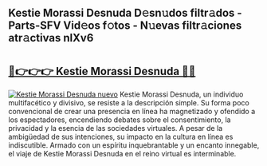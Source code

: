 ## Kestie Morassi Desnuda D𝚎sn𝚞dos filtr𝚊dos - Parts-SFV Vid𝚎os f𝚘tos - N𝚞evas filtr𝚊ciones atr𝚊ctivas nlXv6

# <h2><a href="http://mb8n3w.tromn.icu/?c=Kestie+Morassi+Desnuda">🔗👉👉👉 Kestie Morassi Desnuda 🔗🔗</a></h2>

[![Kestie Morassi Desnuda nuevo](https://i.imgur.com/pEAQMta.gif)](http://mb8n3w.tromn.icu/?c=Kestie+Morassi+Desnuda)
Kestie Morassi Desnuda, un individuo multifacético y divisivo, se resiste a la descripción simple. Su forma poco convencional de crear una presencia en línea ha magnetizado y ofendido a los espectadores, encendiendo debates sobre el consentimiento, la privacidad y la esencia de las sociedades virtuales. A pesar de la ambigüedad de sus intenciones, su impacto en la cultura en línea es indiscutible. Armado con un espíritu inquebrantable y un encanto innegable, el viaje de Kestie Morassi Desnuda en el reino virtual es interminable.
